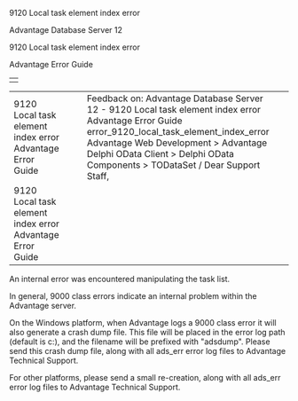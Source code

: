 9120 Local task element index error




Advantage Database Server 12  

9120 Local task element index error

Advantage Error Guide

|  |
| --- |
|  |

|  |  |  |  |  |
| --- | --- | --- | --- | --- |
| 9120 Local task element index error  Advantage Error Guide |  |  | Feedback on: Advantage Database Server 12 - 9120 Local task element index error Advantage Error Guide error\_9120\_local\_task\_element\_index\_error Advantage Web Development > Advantage Delphi OData Client > Delphi OData Components > TODataSet / Dear Support Staff, |  |
| 9120 Local task element index error  Advantage Error Guide |  |  |  |  |

An internal error was encountered manipulating the task list.

In general, 9000 class errors indicate an internal problem within the Advantage server.

On the Windows platform, when Advantage logs a 9000 class error it will also generate a crash dump file. This file will be placed in the error log path (default is c:\), and the filename will be prefixed with "adsdump". Please send this crash dump file, along with all ads\_err error log files to Advantage Technical Support.

For other platforms, please send a small re-creation, along with all ads\_err error log files to Advantage Technical Support.
